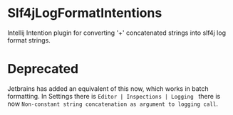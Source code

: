 # Slf4jLogFormatIntentions
Intellij Intention plugin for converting '+' concatenated strings into slf4j log format strings. 

# Deprecated
Jetbrains has added an equivalent of this now, which works in batch formatting. 
In Settings there is `Editor | Inspections | Logging ` there is now `Non-constant string concatenation as argument to logging call`.
